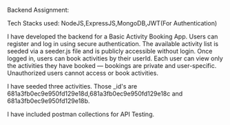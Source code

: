 Backend Assignment:

Tech Stacks used: NodeJS,ExpressJS,MongoDB,JWT(For Authentication)

I have developed the backend for a Basic Activity Booking App. Users can register and log in using secure authentication. The available activity list is seeded via a seeder.js file and is publicly accessible without login. Once logged in, users can book activities by their userId. Each user can view only the activities they have booked — bookings are private and user-specific. Unauthorized users cannot access or book activities.

I have seeded three activities. Those _id's are 681a3fb0ec9e950fd129e18d,681a3fb0ec9e950fd129e18c and 681a3fb0ec9e950fd129e18b.

I have included postman collections for API Testing.
